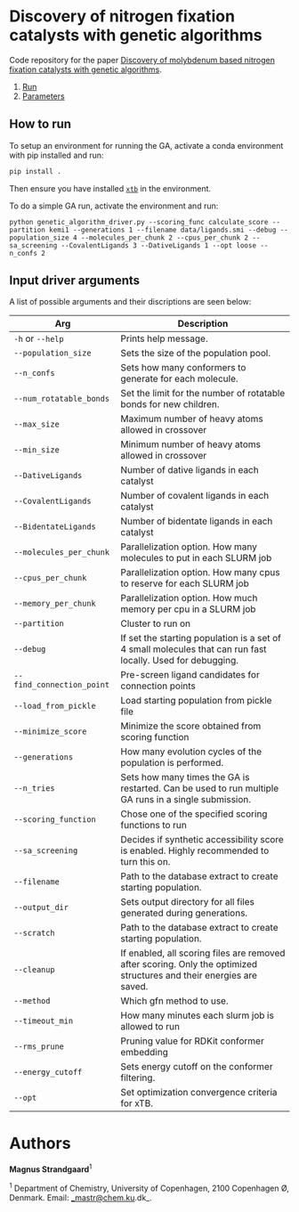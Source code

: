 # Discovery of nitrogen fixation catalysts with genetic algorithms

Code repository for the paper [Discovery of molybdenum based nitrogen fixation catalysts with genetic algorithms](https://pubs.rsc.org/en/Content/ArticleLanding/2024/SC/D4SC02227K).

1. [Run](#how-to-run)
1. [Parameters](#parameters)

## How to run

To setup an environment for running the GA, activate a conda environment with pip installed and run:

```bash
pip install .
```

Then ensure you have installed [`xtb`](https://xtb-docs.readthedocs.io/en/latest/setup.html) in the environment.

To do a simple GA run, activate the environment and run:

```
python genetic_algorithm_driver.py --scoring_func calculate_score --partition kemi1 --generations 1 --filename data/ligands.smi --debug --population_size 4 --molecules_per_chunk 2 --cpus_per_chunk 2 --sa_screening --CovalentLigands 3 --DativeLigands 1 --opt loose --n_confs 2
```

## Input driver arguments

A list of possible arguments and their discriptions are seen below:

| Arg                       | Description                                                                                                          |
|---------------------------|----------------------------------------------------------------------------------------------------------------------|
| `-h` or `--help`          | Prints help message.                                                                                                 |
| `--population_size`       | Sets the size of the population pool.                                                                                |
| `--n_confs`               | Sets how many conformers to generate for each molecule.                                                              |
| `--num_rotatable_bonds`   | Set the limit for the number of rotatable bonds for new children.                                                    |
| `--max_size`              | Maximum number of heavy atoms allowed in crossover                                                                   |
| `--min_size`              | Minimum number of heavy atoms allowed in crossover                                                                   |
| `--DativeLigands`         | Number of dative ligands in each catalyst                                                                            |
| `--CovalentLigands`       | Number of covalent ligands in each catalyst                                                                          |
| `--BidentateLigands`      | Number of bidentate ligands in each catalyst                                                                         |
| `--molecules_per_chunk`   | Parallelization option. How many molecules to put in each SLURM job                                                  |
| `--cpus_per_chunk`        | Parallelization option. How many cpus to reserve for each SLURM job                                                  |
| `--memory_per_chunk`      | Parallelization option. How much memory per cpu in a SLURM job                                                       |
| `--partition`             | Cluster to run on                                                                                                    |
| `--debug`                 | If set the starting population is a set of 4 small molecules that can run fast locally. Used for debugging.          |
| `--find_connection_point` | Pre-screen ligand candidates for connection points                                                                   |
| `--load_from_pickle`      | Load starting population from pickle file                                                                            |
| `--minimize_score`        | Minimize the score obtained from scoring function                                                                    |
| `--generations`           | How many evolution cycles of the population is performed.                                                            |
| `--n_tries`               | Sets how many times the GA is restarted. Can be used to run multiple GA runs in a single submission.                 |
| `--scoring_function`      | Chose one of the specified scoring functions to run                                                                  |
| `--sa_screening`          | Decides if synthetic accessibility score is enabled. Highly recommended to turn this on.                             |
| `--filename`              | Path to the database extract to create starting population.                                                          |
| `--output_dir`            | Sets output directory for all files generated during generations.                                                    |
| `--scratch`               | Path to the database extract to create starting population.                                                          |
| `--cleanup`               | If enabled, all scoring files are removed after scoring. Only the optimized structures and their energies are saved. |
| `--method`                | Which gfn method to use.                                                                                             |
| `--timeout_min`           | How many minutes each slurm job is allowed to run                                                                    |
| `--rms_prune`             | Pruning value for RDKit conformer embedding                                                                          |
| `--energy_cutoff`         | Sets energy cutoff on the conformer filtering.                                                                       |
| `--opt`                   | Set optimization convergence criteria for xTB.                                                                       |

# Authors

**Magnus Strandgaard**<sup>1</sup>

<sup>1</sup> Department of Chemistry, University of Copenhagen, 2100 Copenhagen Ø, Denmark.
Email: _mastr@chem.ku.dk_.
